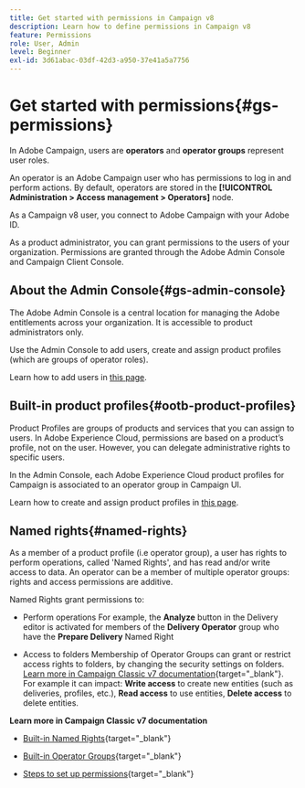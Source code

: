 ```yaml
---
title: Get started with permissions in Campaign v8
description: Learn how to define permissions in Campaign v8
feature: Permissions
role: User, Admin
level: Beginner
exl-id: 3d61abac-03df-42d3-a950-37e41a5a7756
---
```

# Get started with permissions{#gs-permissions}

In Adobe Campaign, users are **operators** and **operator groups** represent user roles.

An operator is an Adobe Campaign user who has permissions to log in and perform actions. By default, operators are stored in the **[!UICONTROL Administration > Access management > Operators]** node.

As a Campaign v8 user, you connect to Adobe Campaign with your Adobe ID.

As a product administrator, you can grant permissions to the users of your organization.  Permissions are granted through the Adobe Admin Console and Campaign Client Console. 

## About the Admin Console{#gs-admin-console}

The Adobe Admin Console is a central location for managing the Adobe entitlements across your organization. It is accessible to product administrators only.

Use the Admin Console to add users, create and assign product profiles (which are groups of operator roles).

Learn how to add users in [this page](manage-permissions.md).

## Built-in product profiles{#ootb-product-profiles}

Product Profiles are groups of products and services that you can assign to users. In Adobe Experience Cloud, permissions are based on a product’s profile, not on the user. However, you can delegate administrative rights to specific users.

In the Admin Console, each Adobe Experience Cloud product profiles for Campaign is associated to an operator group in Campaign UI.


Learn how to create and assign product profiles in [this page](manage-permissions.md).

## Named rights{#named-rights}

As a member of a product profile (i.e operator group), a user has rights to perform operations, called 'Named Rights', and has read and/or write access to data. An operator can be a member of multiple operator groups: rights and access permissions are additive.

Named Rights grant permissions to:

* Perform operations
    For example, the **Analyze** button in the Delivery editor is activated for members of the **Delivery Operator** group who have the **Prepare Delivery** Named Right

* Access to folders
    Membership of Operator Groups can grant or restrict access rights to folders, by changing the security settings on folders. [Learn more in Campaign Classic v7 documentation](https://experienceleague.adobe.com/docs/campaign-classic/using/getting-started/permissions/access-management-folders.html?lang=en#permissions-on-a-folder){target="_blank"}. For example it can impact: **Write access** to create new entities (such as deliveries, profiles, etc.), **Read access** to use entities, **Delete access** to delete entities.


<!--
## Security zones

Each operator needs to be linked to a zone to log on to an instance and the operator IP must be included in the addresses or address sets defined in the security zone. Security zone configuration is carried out in the configuration file of the Adobe Campaign server.

Operators are linked to a security zone from its profile in the console, accessible in the **[!UICONTROL Administration > Access management > Operators]** node.

![](../assets/do-not-localize/speech.png)  As a Managed Cloud Services user, Adobe sets the security zones for you. For more information, [contact Adobe](https://helpx.adobe.com/enterprise/admin-guide.html/enterprise/using/support-for-experience-cloud.ug.html){target="_blank"}.

-->

**Learn more in Campaign Classic v7 documentation**

* [Built-in Named Rights](https://experienceleague.adobe.com/docs/campaign-classic/using/getting-started/permissions/access-management-named-rights.html){target="_blank"}

* [Built-in Operator Groups](https://experienceleague.adobe.com/docs/campaign-classic/using/getting-started/permissions/access-management-groups.html?lang=en#default-groups){target="_blank"}

* [Steps to set up permissions](https://experienceleague.adobe.com/docs/campaign-classic/using/getting-started/permissions/access-management.html){target="_blank"}
